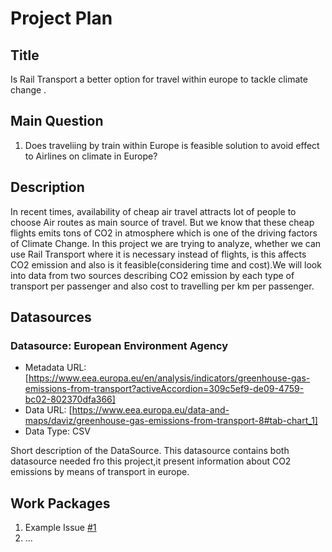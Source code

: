 # Project Plan

## Title
<!-- Give your project a short title. -->
Is Rail Transport a better option for travel within europe to tackle climate change .

## Main Question

<!-- Think about one main question you want to answer based on the data. -->
1. Does traveliing by train within Europe is feasible solution to avoid effect to Airlines on climate in Europe?

## Description

<!-- Describe your data science project in max. 200 words. Consider writing about why and how you attempt it. -->
In recent times, availability of cheap air travel attracts lot of people to choose Air routes as main source of travel. But we know that these cheap flights emits tons of CO2 in atmosphere which is one of the driving factors of Climate Change. In this project we are trying to analyze, whether we can use Rail Transport where it is necessary instead of flights, is this affects CO2 emission and also is it feasible(considering time and cost).We will look into data from two sources describing CO2 emission by each type of transport per passenger and also cost to travelling per km per passenger. 

## Datasources

<!-- Describe each datasources you plan to use in a section. Use the prefic "DatasourceX" where X is the id of the datasource. -->

### Datasource: European Environment Agency
* Metadata URL: [https://www.eea.europa.eu/en/analysis/indicators/greenhouse-gas-emissions-from-transport?activeAccordion=309c5ef9-de09-4759-bc02-802370dfa366]
* Data URL: [https://www.eea.europa.eu/data-and-maps/daviz/greenhouse-gas-emissions-from-transport-8#tab-chart_1]
* Data Type: CSV

Short description of the DataSource.
This datasource contains both datasource needed fro this project,it present information about CO2 emissions by means of transport in europe.

## Work Packages

<!-- List of work packages ordered sequentially, each pointing to an issue with more details. -->

1. Example Issue [#1][i1]
2. ...

[i1]: https://github.com/jvalue/made-template/issues/1
